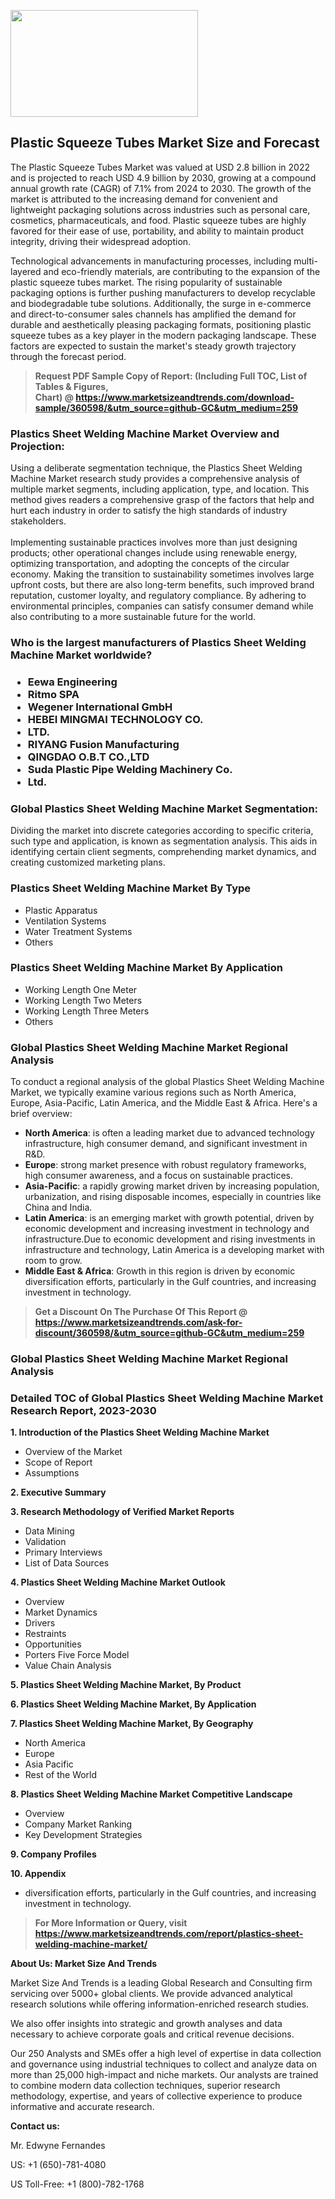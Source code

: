 <p><img class="alignnone size-medium wp-image-20088" src="https://ffe5etoiles.com/wp-content/uploads/2024/12/MST1-300x171.png" alt="" width="300" height="171" /></p><h2>Plastic Squeeze Tubes Market Size and Forecast</h2><p>The Plastic Squeeze Tubes Market was valued at USD 2.8 billion in 2022 and is projected to reach USD 4.9 billion by 2030, growing at a compound annual growth rate (CAGR) of 7.1% from 2024 to 2030. The growth of the market is attributed to the increasing demand for convenient and lightweight packaging solutions across industries such as personal care, cosmetics, pharmaceuticals, and food. Plastic squeeze tubes are highly favored for their ease of use, portability, and ability to maintain product integrity, driving their widespread adoption.</p><p>Technological advancements in manufacturing processes, including multi-layered and eco-friendly materials, are contributing to the expansion of the plastic squeeze tubes market. The rising popularity of sustainable packaging options is further pushing manufacturers to develop recyclable and biodegradable tube solutions. Additionally, the surge in e-commerce and direct-to-consumer sales channels has amplified the demand for durable and aesthetically pleasing packaging formats, positioning plastic squeeze tubes as a key player in the modern packaging landscape. These factors are expected to sustain the market's steady growth trajectory through the forecast period.</p></p><blockquote id="" class=""><strong>Request PDF Sample Copy of Report: (Including Full TOC, List of Tables &amp; Figures, Chart)&nbsp;@&nbsp;<strong><a href="https://www.marketsizeandtrends.com/download-sample/360598/&utm_source=github-GC&utm_medium=259" target="_blank">https://www.marketsizeandtrends.com/download-sample/360598/&utm_source=github-GC&utm_medium=259</a></strong></strong></blockquote><h3 id="" class="">Plastics Sheet Welding Machine Market&nbsp;Overview and Projection:</h3><p id="" class="">Using a deliberate segmentation technique, the Plastics Sheet Welding Machine Market research study provides a comprehensive analysis of multiple market segments, including application, type, and location. This method gives readers a comprehensive grasp of the factors that help and hurt each industry in order to satisfy the high standards of industry stakeholders. <br /> <br />Implementing sustainable practices involves more than just designing products; other operational changes include using renewable energy, optimizing transportation, and adopting the concepts of the circular economy. Making the transition to sustainability sometimes involves large upfront costs, but there are also long-term benefits, such improved brand reputation, customer loyalty, and regulatory compliance. By adhering to environmental principles, companies can satisfy consumer demand while also contributing to a more sustainable future for the world.</p><h3 id="" class="">Who is the largest manufacturers of&nbsp;Plastics Sheet Welding Machine Market worldwide?</h3><h3 class=""><p><ul><li>Eewa Engineering </li><li> Ritmo SPA </li><li> Wegener International GmbH </li><li> HEBEI MINGMAI TECHNOLOGY CO. </li><li> LTD. </li><li> RIYANG Fusion Manufacturing </li><li> QINGDAO O.B.T CO.,LTD </li><li> Suda Plastic Pipe Welding Machinery Co. </li><li> Ltd.</li></ul></p></h3><h3 id="" class="">Global&nbsp;Plastics Sheet Welding Machine Market Segmentation:</h3><p id="" class="">Dividing the market into discrete categories according to specific criteria, such type and application, is known as segmentation analysis. This aids in identifying certain client segments, comprehending market dynamics, and creating customized marketing plans.</p><h3 id="" class="">Plastics Sheet Welding Machine Market&nbsp;By Type</h3><p><p><ul><li>Plastic Apparatus</li><li> Ventilation Systems</li><li> Water Treatment Systems</li><li> Others</p></li></ul></p></p><h3 id="" class="">Plastics Sheet Welding Machine Market&nbsp;By Application</h3><p class=""><p><ul><li>Working Length One Meter</li><li> Working Length Two Meters</li><li> Working Length Three Meters</li><li> Others</li></ul></p></p><h3 id="" class="">Global Plastics Sheet Welding Machine Market Regional Analysis</h3><p id="" class="">To conduct a regional analysis of the global Plastics Sheet Welding Machine Market, we typically examine various regions such as North America, Europe, Asia-Pacific, Latin America, and the Middle East &amp; Africa. Here's a brief overview:</p><ul><li><strong>North America</strong>: is often a leading market due to advanced technology infrastructure, high consumer demand, and significant investment in R&amp;D.</li><li><strong>Europe</strong>: strong market presence with robust regulatory frameworks, high consumer awareness, and a focus on sustainable practices.</li><li><strong>Asia-Pacific</strong>: a rapidly growing market driven by increasing population, urbanization, and rising disposable incomes, especially in countries like China and India.</li><li><strong>Latin America</strong>: is an emerging market with growth potential, driven by economic development and increasing investment in technology and infrastructure.Due to economic development and rising investments in infrastructure and technology, Latin America is a developing market with room to grow.</li><li><strong>Middle East &amp; Africa</strong>: Growth in this region is driven by economic diversification efforts, particularly in the Gulf countries, and increasing investment in technology.</li></ul><blockquote id="" class=""><strong>Get a Discount On The Purchase Of This Report @ <strong><a href="https://www.marketsizeandtrends.com/ask-for-discount/360598/&utm_source=github-GC&utm_medium=259" target="_blank">https://www.marketsizeandtrends.com/ask-for-discount/360598/&utm_source=github-GC&utm_medium=259</a></strong></strong></blockquote><h3 id="" class="">Global Plastics Sheet Welding Machine Market Regional Analysis</h3><h3 id="" class="">Detailed TOC of Global Plastics Sheet Welding Machine Market Research Report, 2023-2030</h3><p id="" class=""><strong>1. Introduction of the Plastics Sheet Welding Machine Market</strong></p><ul><li>Overview of the Market</li><li>Scope of Report</li><li>Assumptions</li></ul><p id="" class=""><strong>2. Executive Summary</strong></p><p id="" class=""><strong>3. Research Methodology of Verified Market Reports</strong></p><ul><li>Data Mining</li><li>Validation</li><li>Primary Interviews</li><li>List of Data Sources</li></ul><p id="" class=""><strong>4. Plastics Sheet Welding Machine Market Outlook</strong></p><ul><li>Overview</li><li>Market Dynamics</li><li>Drivers</li><li>Restraints</li><li>Opportunities</li><li>Porters Five Force Model</li><li>Value Chain Analysis</li></ul><p id="" class=""><strong>5. Plastics Sheet Welding Machine Market, By Product</strong></p><p id="" class=""><strong>6. Plastics Sheet Welding Machine Market, By Application</strong></p><p id="" class=""><strong>7. Plastics Sheet Welding Machine Market, By Geography</strong></p><ul><li>North America</li><li>Europe</li><li>Asia Pacific</li><li>Rest of the World</li></ul><p id="" class=""><strong>8. Plastics Sheet Welding Machine Market Competitive Landscape</strong></p><ul><li>Overview</li><li>Company Market Ranking</li><li>Key Development Strategies</li></ul><p id="" class=""><strong>9. Company Profiles</strong></p><p id="" class=""><strong>10. Appendix</strong></p><ul><li>diversification efforts, particularly in the Gulf countries, and increasing investment in technology.</li></ul><blockquote id="" class=""><strong>For More Information or Query, visit <strong><strong><a href="https://www.marketsizeandtrends.com/report/plastics-sheet-welding-machine-market/" target="_blank">https://www.marketsizeandtrends.com/report/plastics-sheet-welding-machine-market/</a></strong></strong></strong></blockquote><p id="" class=""><strong>About Us: Market Size And Trends</strong></p><p id="" class="">Market Size And Trends is a leading Global Research and Consulting firm servicing over 5000+ global clients. We provide advanced analytical research solutions while offering information-enriched research studies.</p><p id="" class="">We also offer insights into strategic and growth analyses and data necessary to achieve corporate goals and critical revenue decisions.</p><p id="" class="">Our 250 Analysts and SMEs offer a high level of expertise in data collection and governance using industrial techniques to collect and analyze data on more than 25,000 high-impact and niche markets. Our analysts are trained to combine modern data collection techniques, superior research methodology, expertise, and years of collective experience to produce informative and accurate research.</p><p id="" class=""><strong>Contact us:</strong></p><p id="" class="">Mr. Edwyne Fernandes</p><p id="" class="">US: +1 (650)-781-4080</p><p id="" class="">US Toll-Free: +1 (800)-782-1768</p>

